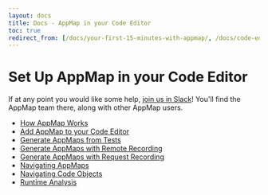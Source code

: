 ```yaml
---
layout: docs
title: Docs - AppMap in your Code Editor
toc: true
redirect_from: [/docs/your-first-15-minutes-with-appmap/, /docs/code-editor-extensions/,/docs/code-editor-extensions/appmap-for-vs-code, /docs/code-editor-extensions/appmap-for-jetbrains]
---
```



# Set Up AppMap in your Code Editor

<p class="alert alert-info">
If at any point you would like some help, <a href="/slack">join us in Slack</a>!
You'll find the AppMap team there, along with other AppMap users.
</p>

* [How AppMap Works](/docs/setup-appmap-in-your-code-editor/how-appmap-works)
* [Add AppMap to your Code Editor](/docs/setup-appmap-in-your-code-editor/add-appmap-to-your-code-editor)
* [Generate AppMaps from Tests](/docs/setup-appmap-in-your-code-editor/generate-appmaps-from-tests)
* [Generate AppMaps with Remote Recording](/docs/setup-appmap-in-your-code-editor/generate-appmaps-with-remote-recording)
* [Generate AppMaps with Request Recording](/docs/setup-appmap-in-your-code-editor/generate-appmaps-with-request-recording)
* [Navigating AppMaps](/docs/setup-appmap-in-your-code-editor/navigating-appmaps)
* [Navigating Code Objects](/docs/setup-appmap-in-your-code-editor/navigating-code-objects)
* [Runtime Analysis](/docs/setup-appmap-in-your-code-editor/appmap-analysis)